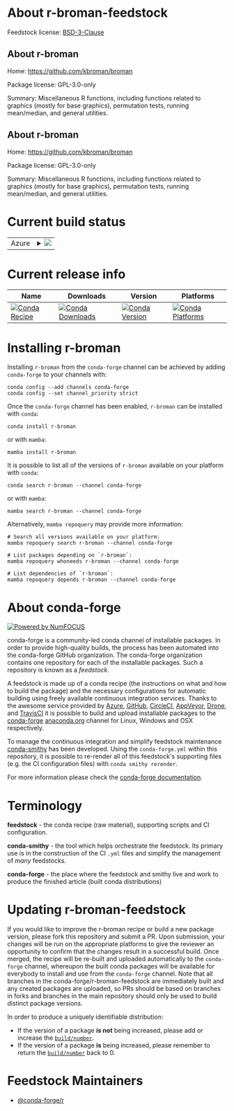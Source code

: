 About r-broman-feedstock
========================

Feedstock license: [BSD-3-Clause](https://github.com/conda-forge/r-broman-feedstock/blob/main/LICENSE.txt)


About r-broman
--------------

Home: https://github.com/kbroman/broman

Package license: GPL-3.0-only

Summary: Miscellaneous R functions, including functions related to graphics (mostly for base graphics), permutation tests, running mean/median, and general utilities.

About r-broman
--------------

Home: https://github.com/kbroman/broman

Package license: GPL-3.0-only

Summary: Miscellaneous R functions, including functions related to graphics (mostly for base graphics), permutation tests, running mean/median, and general utilities.

Current build status
====================


<table>
    
  <tr>
    <td>Azure</td>
    <td>
      <details>
        <summary>
          <a href="https://dev.azure.com/conda-forge/feedstock-builds/_build/latest?definitionId=17231&branchName=main">
            <img src="https://dev.azure.com/conda-forge/feedstock-builds/_apis/build/status/r-broman-feedstock?branchName=main">
          </a>
        </summary>
        <table>
          <thead><tr><th>Variant</th><th>Status</th></tr></thead>
          <tbody><tr>
              <td>linux_64_r_base4.3</td>
              <td>
                <a href="https://dev.azure.com/conda-forge/feedstock-builds/_build/latest?definitionId=17231&branchName=main">
                  <img src="https://dev.azure.com/conda-forge/feedstock-builds/_apis/build/status/r-broman-feedstock?branchName=main&jobName=linux&configuration=linux%20linux_64_r_base4.3" alt="variant">
                </a>
              </td>
            </tr><tr>
              <td>linux_64_r_base4.4</td>
              <td>
                <a href="https://dev.azure.com/conda-forge/feedstock-builds/_build/latest?definitionId=17231&branchName=main">
                  <img src="https://dev.azure.com/conda-forge/feedstock-builds/_apis/build/status/r-broman-feedstock?branchName=main&jobName=linux&configuration=linux%20linux_64_r_base4.4" alt="variant">
                </a>
              </td>
            </tr><tr>
              <td>osx_64_r_base4.3</td>
              <td>
                <a href="https://dev.azure.com/conda-forge/feedstock-builds/_build/latest?definitionId=17231&branchName=main">
                  <img src="https://dev.azure.com/conda-forge/feedstock-builds/_apis/build/status/r-broman-feedstock?branchName=main&jobName=osx&configuration=osx%20osx_64_r_base4.3" alt="variant">
                </a>
              </td>
            </tr><tr>
              <td>osx_64_r_base4.4</td>
              <td>
                <a href="https://dev.azure.com/conda-forge/feedstock-builds/_build/latest?definitionId=17231&branchName=main">
                  <img src="https://dev.azure.com/conda-forge/feedstock-builds/_apis/build/status/r-broman-feedstock?branchName=main&jobName=osx&configuration=osx%20osx_64_r_base4.4" alt="variant">
                </a>
              </td>
            </tr><tr>
              <td>win_64_r_base4.3</td>
              <td>
                <a href="https://dev.azure.com/conda-forge/feedstock-builds/_build/latest?definitionId=17231&branchName=main">
                  <img src="https://dev.azure.com/conda-forge/feedstock-builds/_apis/build/status/r-broman-feedstock?branchName=main&jobName=win&configuration=win%20win_64_r_base4.3" alt="variant">
                </a>
              </td>
            </tr><tr>
              <td>win_64_r_base4.4</td>
              <td>
                <a href="https://dev.azure.com/conda-forge/feedstock-builds/_build/latest?definitionId=17231&branchName=main">
                  <img src="https://dev.azure.com/conda-forge/feedstock-builds/_apis/build/status/r-broman-feedstock?branchName=main&jobName=win&configuration=win%20win_64_r_base4.4" alt="variant">
                </a>
              </td>
            </tr>
          </tbody>
        </table>
      </details>
    </td>
  </tr>
</table>

Current release info
====================

| Name | Downloads | Version | Platforms |
| --- | --- | --- | --- |
| [![Conda Recipe](https://img.shields.io/badge/recipe-r--broman-green.svg)](https://anaconda.org/conda-forge/r-broman) | [![Conda Downloads](https://img.shields.io/conda/dn/conda-forge/r-broman.svg)](https://anaconda.org/conda-forge/r-broman) | [![Conda Version](https://img.shields.io/conda/vn/conda-forge/r-broman.svg)](https://anaconda.org/conda-forge/r-broman) | [![Conda Platforms](https://img.shields.io/conda/pn/conda-forge/r-broman.svg)](https://anaconda.org/conda-forge/r-broman) |

Installing r-broman
===================

Installing `r-broman` from the `conda-forge` channel can be achieved by adding `conda-forge` to your channels with:

```
conda config --add channels conda-forge
conda config --set channel_priority strict
```

Once the `conda-forge` channel has been enabled, `r-broman` can be installed with `conda`:

```
conda install r-broman
```

or with `mamba`:

```
mamba install r-broman
```

It is possible to list all of the versions of `r-broman` available on your platform with `conda`:

```
conda search r-broman --channel conda-forge
```

or with `mamba`:

```
mamba search r-broman --channel conda-forge
```

Alternatively, `mamba repoquery` may provide more information:

```
# Search all versions available on your platform:
mamba repoquery search r-broman --channel conda-forge

# List packages depending on `r-broman`:
mamba repoquery whoneeds r-broman --channel conda-forge

# List dependencies of `r-broman`:
mamba repoquery depends r-broman --channel conda-forge
```


About conda-forge
=================

[![Powered by
NumFOCUS](https://img.shields.io/badge/powered%20by-NumFOCUS-orange.svg?style=flat&colorA=E1523D&colorB=007D8A)](https://numfocus.org)

conda-forge is a community-led conda channel of installable packages.
In order to provide high-quality builds, the process has been automated into the
conda-forge GitHub organization. The conda-forge organization contains one repository
for each of the installable packages. Such a repository is known as a *feedstock*.

A feedstock is made up of a conda recipe (the instructions on what and how to build
the package) and the necessary configurations for automatic building using freely
available continuous integration services. Thanks to the awesome service provided by
[Azure](https://azure.microsoft.com/en-us/services/devops/), [GitHub](https://github.com/),
[CircleCI](https://circleci.com/), [AppVeyor](https://www.appveyor.com/),
[Drone](https://cloud.drone.io/welcome), and [TravisCI](https://travis-ci.com/)
it is possible to build and upload installable packages to the
[conda-forge](https://anaconda.org/conda-forge) [anaconda.org](https://anaconda.org/)
channel for Linux, Windows and OSX respectively.

To manage the continuous integration and simplify feedstock maintenance
[conda-smithy](https://github.com/conda-forge/conda-smithy) has been developed.
Using the ``conda-forge.yml`` within this repository, it is possible to re-render all of
this feedstock's supporting files (e.g. the CI configuration files) with ``conda smithy rerender``.

For more information please check the [conda-forge documentation](https://conda-forge.org/docs/).

Terminology
===========

**feedstock** - the conda recipe (raw material), supporting scripts and CI configuration.

**conda-smithy** - the tool which helps orchestrate the feedstock.
                   Its primary use is in the construction of the CI ``.yml`` files
                   and simplify the management of *many* feedstocks.

**conda-forge** - the place where the feedstock and smithy live and work to
                  produce the finished article (built conda distributions)


Updating r-broman-feedstock
===========================

If you would like to improve the r-broman recipe or build a new
package version, please fork this repository and submit a PR. Upon submission,
your changes will be run on the appropriate platforms to give the reviewer an
opportunity to confirm that the changes result in a successful build. Once
merged, the recipe will be re-built and uploaded automatically to the
`conda-forge` channel, whereupon the built conda packages will be available for
everybody to install and use from the `conda-forge` channel.
Note that all branches in the conda-forge/r-broman-feedstock are
immediately built and any created packages are uploaded, so PRs should be based
on branches in forks and branches in the main repository should only be used to
build distinct package versions.

In order to produce a uniquely identifiable distribution:
 * If the version of a package **is not** being increased, please add or increase
   the [``build/number``](https://docs.conda.io/projects/conda-build/en/latest/resources/define-metadata.html#build-number-and-string).
 * If the version of a package **is** being increased, please remember to return
   the [``build/number``](https://docs.conda.io/projects/conda-build/en/latest/resources/define-metadata.html#build-number-and-string)
   back to 0.

Feedstock Maintainers
=====================

* [@conda-forge/r](https://github.com/conda-forge/r/)

